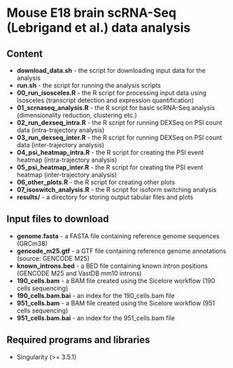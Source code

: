 # Mouse E18 brain scRNA-Seq (Lebrigand et al.) data analysis

## Content

  * **download_data.sh** - the script for downloading input data for the analysis
  * **run.sh** - the script for running the analysis scripts
  * **00_run_isosceles.R** - the R script for processing input data using Isosceles (transcript detection and expression quantification)
  * **01_scrnaseq_analysis.R** - the R script for basic scRNA-Seq analysis (dimensionality reduction, clustering etc.)
  * **02_run_dexseq_intra.R** - the R script for running DEXSeq on PSI count data (intra-trajectory analysis)
  * **03_run_dexseq_inter.R** - the R script for running DEXSeq on PSI count data (inter-trajectory analysis)
  * **04_psi_heatmap_intra.R** - the R script for creating the PSI event heatmap (intra-trajectory analysis)
  * **05_psi_heatmap_inter.R** - the R script for creating the PSI event heatmap (inter-trajectory analysis)
  * **06_other_plots.R** - the R script for creating other plots
  * **07_isoswitch_analysis.R** - the R script for isoform switching analysis
  * **results/** - a directory for storing output tabular files and plots

## Input files to download

  * **genome.fasta** - a FASTA file containing reference genome sequences (GRCm38)
  * **gencode_m25.gtf** - a GTF file containing reference genome annotations (source: GENCODE M25)
  * **known_introns.bed** - a BED file containing known intron positions (GENCODE M25 and VastDB mm10 introns)
  * **190_cells.bam** - a BAM file created using the Sicelore workflow (190 cells sequencing)
  * **190_cells.bam.bai** - an index for the 190_cells.bam file
  * **951_cells.bam** - a BAM file created using the Sicelore workflow (951 cells sequencing)
  * **951_cells.bam.bai** - an index for the 951_cells.bam file

## Required programs and libraries

  * Singularity (>= 3.5.1)
